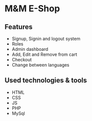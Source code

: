 # M&M E-Shop

## Features

- Signup, Signin and logout system
- Roles
- Admin dashboard
- Add, Edit and Remove from cart
- Checkout
- Change between languages

## Used technologies & tools

- HTML
- CSS
- JS
- PHP
- MySql

